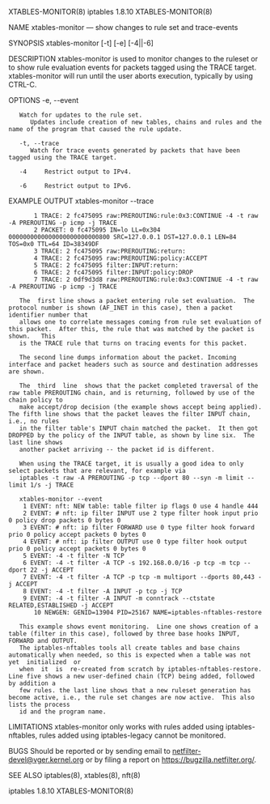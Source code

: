XTABLES-MONITOR(8)							iptables 1.8.10							    XTABLES-MONITOR(8)

NAME
       xtables-monitor — show changes to rule set and trace-events

SYNOPSIS
       xtables-monitor [-t] [-e] [-4||-6]

DESCRIPTION
       xtables-monitor is used to monitor changes to the ruleset or to show rule evaluation events for packets tagged using the TRACE target.  xtables-monitor
       will run until the user aborts execution, typically by using CTRL-C.

OPTIONS
       -e, --event

       Watch for updates to the rule set.
	      Updates include creation of new tables, chains and rules and the name of the program that caused the rule update.

       -t, --trace
	      Watch for trace events generated by packets that have been tagged using the TRACE target.

       -4     Restrict output to IPv4.

       -6     Restrict output to IPv6.

EXAMPLE OUTPUT
       xtables-monitor --trace

	       1 TRACE: 2 fc475095 raw:PREROUTING:rule:0x3:CONTINUE -4 -t raw -A PREROUTING -p icmp -j TRACE
	       2 PACKET: 0 fc475095 IN=lo LL=0x304 0000000000000000000000000800 SRC=127.0.0.1 DST=127.0.0.1 LEN=84 TOS=0x0 TTL=64 ID=38349DF
	       3 TRACE: 2 fc475095 raw:PREROUTING:return:
	       4 TRACE: 2 fc475095 raw:PREROUTING:policy:ACCEPT
	       5 TRACE: 2 fc475095 filter:INPUT:return:
	       6 TRACE: 2 fc475095 filter:INPUT:policy:DROP
	       7 TRACE: 2 0df9d3d8 raw:PREROUTING:rule:0x3:CONTINUE -4 -t raw -A PREROUTING -p icmp -j TRACE

       The  first line shows a packet entering rule set evaluation.  The protocol number is shown (AF_INET in this case), then a packet identifier number that
       allows one to correlate messages coming from rule set evaluation of this packet.	 After this, the rule that was matched by the packet is	 shown.	  This
       is the TRACE rule that turns on tracing events for this packet.

       The second line dumps information about the packet. Incoming interface and packet headers such as source and destination addresses are shown.

       The  third  line	 shows that the packet completed traversal of the raw table PREROUTING chain, and is returning, followed by use of the chain policy to
       make accept/drop decision (the example shows accept being applied).  The fifth line shows that the packet leaves the filter INPUT chain, i.e., no rules
       in the filter table's INPUT chain matched the packet.  It then got DROPPED by the policy of the INPUT table, as shown by line six.  The last line shows
       another packet arriving -- the packet id is different.

       When using the TRACE target, it is usually a good idea to only select packets that are relevant, for example via
       iptables -t raw -A PREROUTING -p tcp --dport 80 --syn -m limit --limit 1/s -j TRACE

       xtables-monitor --event
		1 EVENT: nft: NEW table: table filter ip flags 0 use 4 handle 444
		2 EVENT: # nft: ip filter INPUT use 2 type filter hook input prio 0 policy drop packets 0 bytes 0
		3 EVENT: # nft: ip filter FORWARD use 0 type filter hook forward prio 0 policy accept packets 0 bytes 0
		4 EVENT: # nft: ip filter OUTPUT use 0 type filter hook output prio 0 policy accept packets 0 bytes 0
		5 EVENT: -4 -t filter -N TCP
		6 EVENT: -4 -t filter -A TCP -s 192.168.0.0/16 -p tcp -m tcp --dport 22 -j ACCEPT
		7 EVENT: -4 -t filter -A TCP -p tcp -m multiport --dports 80,443 -j ACCEPT
		8 EVENT: -4 -t filter -A INPUT -p tcp -j TCP
		9 EVENT: -4 -t filter -A INPUT -m conntrack --ctstate RELATED,ESTABLISHED -j ACCEPT
	       10 NEWGEN: GENID=13904 PID=25167 NAME=iptables-nftables-restore

       This example shows event monitoring.  Line one shows creation of a table (filter in this case), followed by three base hooks INPUT, FORWARD and OUTPUT.
       The iptables-nftables tools all create tables and base chains automatically when needed, so this is expected when a table was not  yet  initialized  or
       when  it	 is  re-created from scratch by iptables-nftables-restore.  Line five shows a new user-defined chain (TCP) being added, followed by addition a
       few rules. the last line shows that a new ruleset generation has become active, i.e., the rule set changes are now active.  This also lists the process
       id and the program name.

LIMITATIONS
       xtables-monitor only works with rules added using iptables-nftables, rules added using iptables-legacy cannot be monitored.

BUGS
       Should be reported or by sending email to netfilter-devel@vger.kernel.org or by filing a report on https://bugzilla.netfilter.org/.

SEE ALSO
       iptables(8), xtables(8), nft(8)

iptables 1.8.10																    XTABLES-MONITOR(8)
